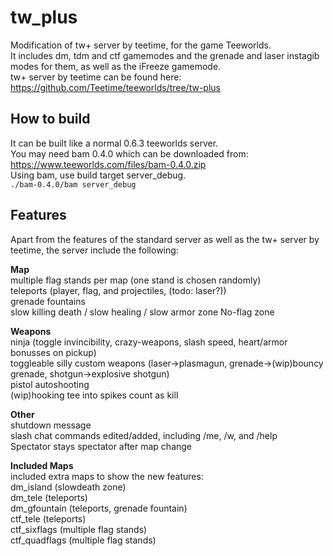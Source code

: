 # tw_plus
Modification of tw+ server by teetime, for the game Teeworlds.  
It includes dm, tdm and ctf gamemodes and the grenade and laser instagib modes for them, as well as the iFreeze gamemode.  
tw+ server by teetime can be found here: https://github.com/Teetime/teeworlds/tree/tw-plus
## How to build
It can be built like a normal 0.6.3 teeworlds server.  
You may need bam 0.4.0 which can be downloaded from: https://www.teeworlds.com/files/bam-0.4.0.zip  
Using bam, use build target server_debug.  
<code>./bam-0.4.0/bam server_debug</code>  
## Features
Apart from the features of the standard server as well as the tw+ server by teetime, the server include the following:  

**Map**  
multiple flag stands per map (one stand is chosen randomly)  
teleports (player, flag, and projectiles, (todo: laser?))  
grenade fountains  
slow killing death / slow healing / slow armor zone
No-flag zone

**Weapons**  
ninja (toggle invincibility, crazy-weapons, slash speed, heart/armor bonusses on pickup)  
toggleable silly custom weapons (laser->plasmagun, grenade->(wip)bouncy grenade, shotgun->explosive shotgun)  
pistol autoshooting  
(wip)hooking tee into spikes count as kill  

**Other**  
shutdown message  
slash chat commands edited/added, including /me, /w, and /help  
Spectator stays spectator after map change  

**Included Maps**  
included extra maps to show the new features:  
dm_island (slowdeath zone)  
dm_tele (teleports)  
dm_gfountain (teleports, grenade fountain)  
ctf_tele (teleports)  
ctf_sixflags (multiple flag stands)  
ctf_quadflags (multiple flag stands)  

